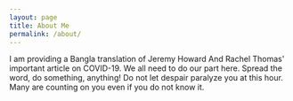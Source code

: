 ```yaml
---
layout: page
title: About Me
permalink: /about/
---
```


I am providing a Bangla translation of Jeremy Howard And Rachel Thomas'
important article on COVID-19. We all need to do our part here. Spread the word,
do something, anything! Do not let despair paralyze you at this hour. Many are
  counting on you even if you do not know it. 

